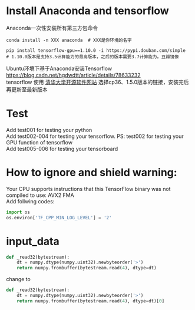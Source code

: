 # Install Anaconda and tensorflow
Anaconda一次性安装所有第三方包命令  
```conda
conda install -n XXX anaconda  # XXX是你环境的名字
```
```conda
pip install tensorflow-gpu==1.10.0 -i https://pypi.douban.com/simple  # 1.10.0版本是支持3.5计算能力的最高版本，之后的版本需要3.7计算能力。豆瓣镜像
```
Ubuntu环境下基于Anaconda安装Tensorflow  https://blog.csdn.net/hgdwdtt/article/details/78633232  
tensorflow 使用 [清华大学开源软件网站](https://mirrors.tuna.tsinghua.edu.cn/help/tensorflow/) 选择cp36、1.5.0版本的链接，安装完后再更新至最新版本

# Test
Add test001 for testing your python  
Add test002-004 for testing your tensorflow. PS: test002 for testing your GPU function of tensorflow   
Add test005-006 for testing your tensorboard

# How to ignore and shield warning:
Your CPU supports instructions that this TensorFlow binary was not compiled to use: AVX2 FMA  
Add follwing codes:  
```python
import os  
os.environ['TF_CPP_MIN_LOG_LEVEL'] = '2'
```

# input_data
```python
def _read32(bytestream):
    dt = numpy.dtype(numpy.uint32).newbyteorder('>')
    return numpy.frombuffer(bytestream.read(4), dtype=dt)
```
change to  
```python
def _read32(bytestream):
    dt = numpy.dtype(numpy.uint32).newbyteorder('>')
    return numpy.frombuffer(bytestream.read(4), dtype=dt)[0]
```
